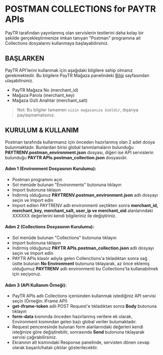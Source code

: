 
# POSTMAN COLLECTIONS for PAYTR APIs

PayTR tarafından yayınlanmış olan servislerin testlerini daha kolay bir şekilde gerçekleştirmenize imkan tanıyan "Postman" programına ait Collections dosyalarını kullanmaya başlayabilirsiniz.

## BAŞLARKEN
PayTR API'lerini kullanmak için aşağıdaki bilgilere sahip olmanız gerekmektedir. Bu bilgilere PayTR Mağaza panelindeki [Bilgi](https://www.paytr.com/magaza/bilgi) sayfasından ulaşabilirsiniz.
- PayTR Mağaza No (merchant_id)
- Mağaza Parola (merchant_key)
- Mağaza Gizli Anahtar (merchant_salt)

> Not: Bu bilgiler tamamen `sizin mağazanıza özeldir`, dışarıya paylaşmamalısınız.

## KURULUM & KULLANIM
Postman tarafında kullanmanız için önceden hazırlanmış olan 2 adet dosya bulunmaktadır. Bunlardan birisi global tanımlamaların bulunduğu **PAYTRENV.postman_environment.json** dosyası, diğeri ise  API servislerin bulunduğu **PAYTR APIs.postman_collection.json** dosyasıdır.

#### Adım 1 (Environment Dosyasının Kurulumu):
- Postman programını açın
- Sol menüde bulunan "Environments" butonuna tıklayın
- Import butonuna tıklayın
- İndirmiş olduğunuz **PAYTRENV.postman_environment.json** adlı dosyayı seçin ve Import edin
- Import edilen PAYTRENV adlı environmenti seçtikten sonra **merchant_id, merchant_key, merchant_salt, user_ip ve merchant_oid** alanlarındaki XXXXXX değerlerini kendi bilgileriniz ile değiştiriniz.

#### Adım 2 (Collections Dosyasının Kurulumu):
- Sol menüde bulunan "Collections" butonuna tıklayın
- Import butonuna tıklayın
- İndirmiş olduğunuz **PAYTR APIs.postman_collection.json** adlı dosyayı seçin ve Import edin
- PAYTR APIs klasör adıyla gelen Collenctions'a tıkladıktan sonra sağ üstte bulunan **No Environment** butonuna tıklayarak, az önce eklemiş olduğumuz **PAYTRENV** adlı environmenti bu Collections'ta kullanabilmek için seçiyoruz.

#### Adım 3 (API Kullanım Örneği):
- PayTR APIs adlı Collections içerisinden kullanmak istediğiniz API servisi seçin (Örneğin: iFrame API)
- **get-iframe-token** adlı POST Request'e tıkladıktan sonra **Body** butonuna tıklayın
- **form-data** kısmında önceden hazırlanmış verilere ek olarak, Environment kısmından gelen bazı global veriler bulumaktadır.
- Request penceresinde bulunan form alanlarındaki değerleri kendi isteğinize göre değiştirebilir, sonrasında **Send** butonuna tıklayarak servisi çağırabilirsiniz.
- Ekranının alt kısmındaki Response panelinde, servisten dönen cevap olarak başarılı/hatalı çıktılar gösterilecektir.

